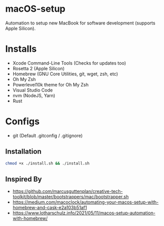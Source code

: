 # macOS-setup

Automation to setup new MacBook for software development (supports Apple Silicon).

# Installs

- Xcode Command-Line Tools (Checks for updates too)
- Rosetta 2 (Apple Silicon)
- Homebrew (GNU Core Utilities, git, wget, zsh, etc)
- Oh My Zsh
- Powerlevel10k theme for Oh My Zsh
- Visual Studio Code
- nvm (NodeJS, Yarn)
- Rust

# Configs

- git (Default .gitconfig / .gitignore)

## Installation

```sh
chmod +x ./install.sh && ./install.sh
```

## Inspired By

- https://github.com/marcusguttenplan/creative-tech-toolkit/blob/master/bootstrappers/mac/bootstrapper.sh
- https://medium.com/macoclock/automating-your-macos-setup-with-homebrew-and-cask-e2a103b51af1
- https://www.lotharschulz.info/2021/05/11/macos-setup-automation-with-homebrew/
